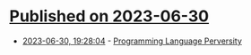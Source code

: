# [Published on 2023-06-30](index.md)

* [2023-06-30, 19:28:04](https://lobste.rs/s/fjejkz/programming_language_perversity) - [Programming Language Perversity](https://buttondown.email/hillelwayne/archive/programming-language-perversity/)
